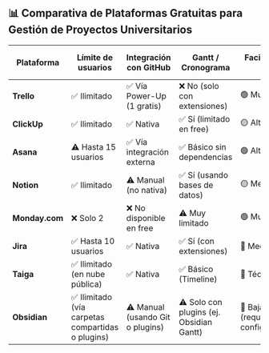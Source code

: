 ## 📊 Comparativa de Plataformas Gratuitas para Gestión de Proyectos Universitarios

| Plataforma      | Límite de usuarios         | Integración con GitHub        | Gantt / Cronograma         | Facilidad de uso | Comentarios / Colaboración | Almacenamiento            | ¿Ideal para el salón? |
|-----------------|-----------------------------|-------------------------------|-----------------------------|------------------|-----------------------------|----------------------------|------------------------|
| **Trello**      | ✅ Ilimitado                | ✅ Vía Power-Up (1 gratis)     | ❌ No (solo con extensiones) | 🟢 Muy alta       | ✅ Sí                        | 10 MB por archivo          | ✅ Sí                 |
| **ClickUp**     | ✅ Ilimitado                | ✅ Nativa                      | ✅ Sí (limitado en free)     | 🟡 Alta           | ✅ Sí                        | 100 MB total               | ✅ Sí                 |
| **Asana**       | ⚠️ Hasta 15 usuarios        | ✅ Vía integración externa     | ✅ Básico sin dependencias   | 🟢 Alta           | ✅ Sí                        | Ilimitado                 | ⚠️ Limitado           |
| **Notion**      | ✅ Ilimitado                | ⚠️ Manual (no nativa)          | ✅ Sí (usando bases de datos)| 🟡 Media          | ✅ Sí                        | Ilimitado                 | ✅ Sí                 |
| **Monday.com**  | ❌ Solo 2                   | ❌ No disponible en free       | ⚠️ Muy limitado              | 🟢 Muy alta       | ✅ Sí                        | 500 MB total              | ❌ No viable          |
| **Jira**        | ✅ Hasta 10 usuarios        | ✅ Nativa                      | ✅ Sí (con extensiones)      | 🔴 Media/Baja     | ✅ Sí                        | 2 GB                      | ⚠️ Parcialmente       |
| **Taiga**       | ✅ Ilimitado (en nube pública)| ✅ Nativa                     | ✅ Básico (Timeline)         | 🔴 Técnica        | ✅ Sí                        | Limitado                  | ⚠️ Si hay experiencia |
| **Obsidian**    | ✅ Ilimitado (vía carpetas compartidas o plugins) | ⚠️ Manual (usando Git o plugins) | ⚠️ Solo con plugins (ej. Obsidian Gantt) | 🔴 Baja (requiere configuración) | ⚠️ Limitada (comentarios vía plugins o Git) | Local (depende del usuario) | ⚠️ Para equipos técnicos |
